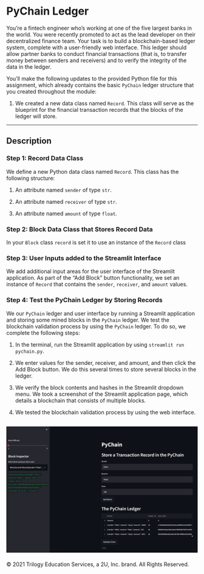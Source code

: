 # PyChain Ledger

You’re a fintech engineer who’s working at one of the five largest banks in the world. You were recently promoted to act as the lead developer on their decentralized finance team. Your task is to build a blockchain-based ledger system, complete with a user-friendly web interface. This ledger should allow partner banks to conduct financial transactions (that is, to transfer money between senders and receivers) and to verify the integrity of the data in the ledger.

You’ll make the following updates to the provided Python file for this assignment, which already contains the basic `PyChain` ledger structure that you created throughout the module:

1. We created a new data class named `Record`. This class will serve as the blueprint for the financial transaction records that the blocks of the ledger will store.


---

## Description


### Step 1: Record Data Class

We define a new Python data class named `Record`. This class has the following structure:

1. An attribute named `sender` of type `str`.

2. An attribute named `receiver` of type `str`.

3. An attribute named `amount` of type `float`.


### Step 2: Block Data Class that Stores Record Data

In your `Block` class `record` is set it to use an instance of the `Record` class 

### Step 3: User Inputs added to the Streamlit Interface

We add additional input areas for the user interface of the Streamlit application. 
As part of the “Add Block” button functionality, we set an instance of `Record` that contains the `sender`, `receiver`, and `amount` values.

### Step 4: Test the PyChain Ledger by Storing Records

We our `PyChain` ledger and user interface by running a Streamlit application and storing some mined blocks in the `PyChain` ledger. We test the blockchain validation process by using the `PyChain` ledger. To do so, we complete the following steps:


1. In the terminal, run the Streamlit application by using `streamlit run pychain.py`.

2. We enter values for the sender, receiver, and amount, and then click the Add Block button. We do this several times to store several blocks in the ledger.

3. We verify the block contents and hashes in the Streamlit dropdown menu. We took a screenshot of the Streamlit application page, which details a blockchain that consists of multiple blocks. 

4. We tested the blockchain validation process by using the web interface.


 ![Web Application](images/screenshot.png)
---

© 2021 Trilogy Education Services, a 2U, Inc. brand. All Rights Reserved.
